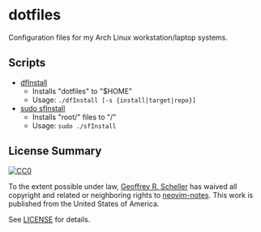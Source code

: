 # dotfiles

Configuration files for my Arch Linux workstation/laptop systems.

## Scripts

* [dfInstall](dfInstall)
  * Installs "dotfiles" to "$HOME"
  * Usage: `./dfInstall [-s {install|target|repo}]`
* [sudo sfInstall](sfInstall)
  * Installs "root/" files to "/"
  * Usage: `sudo ./sfInstall`

## License Summary

<p xmlns:dct="http://purl.org/dc/terms/"
   xmlns:vcard="http://www.w3.org/2001/vcard-rdf/3.0#">
  <a rel="license"
     href="http://creativecommons.org/publicdomain/zero/1.0/">
     <img src="http://i.creativecommons.org/p/zero/1.0/88x31.png"
          style="border-style: none;"
          alt="CC0"></a>

  To the extent possible under law,
  [Geoffrey R. Scheller](https://github.com/grscheller)
  has waived all copyright and related or neighboring rights
  to [neovim-notes](https://github.com/grscheller/neovim-notes).
  This work is published from the United States of America.
</p>

See [LICENSE](LICENSE) for details.
